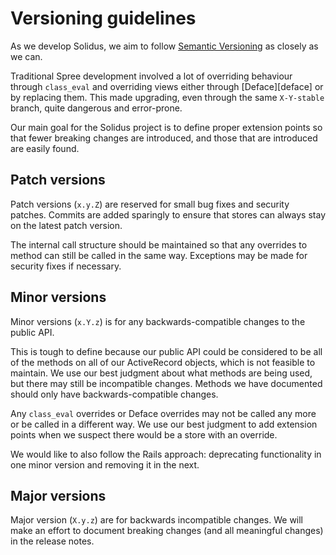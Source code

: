 # Versioning guidelines

As we develop Solidus, we aim to follow [Semantic
Versioning](http://semver.org/) as closely as we can.

Traditional Spree development involved a lot of overriding behaviour through
`class_eval` and overriding views either through [Deface][deface] or by
replacing them.  This made upgrading, even through the same `X-Y-stable` branch,
quite dangerous and error-prone.

Our main goal for the Solidus project is to define proper extension points so
that fewer breaking changes are introduced, and those that are introduced are
easily found.

## Patch versions

Patch versions (`x.y.Z`) are reserved for small bug fixes and security patches.
Commits are added sparingly to ensure that stores can always stay on the latest
patch version.

The internal call structure should be maintained so that any overrides to method
can still be called in the same way. Exceptions may be made for security fixes
if necessary. 

## Minor versions

Minor versions (`x.Y.z`) is for any backwards-compatible changes to the public
API.

This is tough to define because our public API could be considered to be all of
the methods on all of our ActiveRecord objects, which is not feasible to
maintain. We use our best judgment about what methods are being used, but there
may still be incompatible changes. Methods we have documented should only have
backwards-compatible changes.

Any `class_eval` overrides or Deface overrides may not be called any more or be
called in a different way. We use our best judgment to add extension points when
we suspect there would be a store with an override.

We would like to also follow the Rails approach: deprecating functionality in
one minor version and removing it in the next.

## Major versions

Major version (`X.y.z`) are for backwards incompatible changes. We will make an
effort to document breaking changes (and all meaningful changes) in the release
notes.

